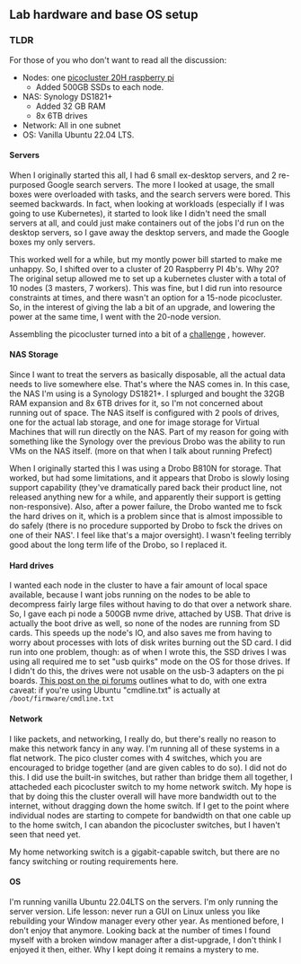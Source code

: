 ## Lab hardware and base OS setup

### TLDR

For those of you who don't want to read all the discussion:
 * Nodes: one [picocluster 20H raspberry pi](https://www.picocluster.com/products/pico-20-raspberry-pi4-8gb)
   * Added 500GB SSDs to each node.
 * NAS: Synology DS1821+
   * Added 32 GB RAM
   * 8x 6TB drives
 * Network: All in one subnet
 * OS: Vanilla Ubuntu 22.04 LTS.

#### Servers

When I originally started this all, I had 6 small ex-desktop servers, and 2 re-purposed Google search servers. The 
more I looked at usage, the small boxes were overloaded with tasks, and the search servers were bored. This seemed 
backwards. In fact, when looking at workloads (especially if I was going to use Kubernetes), it started to look like
I didn't need the small servers at all, and could just make containers out of the jobs I'd run on the desktop servers,
so I gave away the desktop servers, and made the Google boxes my only servers. 

This worked well for a while, but my montly power bill started to make me unhappy. So, I shifted over to a 
cluster of 20 Raspberry PI 4b's. Why 20? The original setup allowed me to set up a kubernetes cluster with a 
total of 10 nodes (3 masters, 7 workers). This was fine, but I did run into resource constraints at times,
and there wasn't an option for a 15-node picocluster. So, in the interest of giving the lab a bit of an 
upgrade, and lowering the power at the same time, I went with the 20-node version. 

Assembling the picocluster turned into a bit of a [challenge](/lab/picocluster_20_notes.html) , however.

#### NAS Storage

Since I want to treat the servers as basically disposable, all the actual data needs to live somewhere else. 
That's where the NAS comes in. In this case, the NAS I'm using is a Synology DS1821+. I splurged and bought the
32GB RAM expansion and 8x 6TB drives for it, so I'm not concerned about running out of space. The NAS itself
is configured with 2 pools of drives, one for the actual lab storage, and one for image storage for Virtual 
Machines that will run directly on the NAS. Part of my reason for going with something like the Synology over the 
previous Drobo was the ability to run VMs on the NAS itself. (more on that when I talk about running Prefect)

When I originally started this I was using a Drobo B810N for storage. That worked, but had some limitations, and
it appears that Drobo is slowly losing support capability (they've dramatically pared back their product line, not 
released anything new for a while, and apparently their support is getting non-responsive). Also, after a power
failure, the Drobo wanted me to fsck the hard drives on it, which is a problem since that is almost 
impossible to do safely (there is no procedure supported by Drobo to fsck the drives on one of their NAS'. I 
feel like that's a major oversight). I wasn't feeling terribly good about the long term life of the Drobo, so I 
replaced it.


#### Hard drives

I wanted each node in the cluster to have a fair amount of local space available, because I want jobs running on the
nodes to be able to decompress fairly large files without having to do that over a network share. So, I gave each 
pi node a 500GB nvme drive, attached by USB. That drive is actually the boot drive as well, so none of the nodes are 
running from SD cards. This speeds up the node's IO, and also saves me from having to worry about processes with lots
of disk writes burning out the SD card. I did run into one problem, though: as of when I wrote this, the SSD drives
I was using all required me to set "usb quirks" mode on the OS for those drives. If I didn't do this, the drives were
not usable on the usb-3 adapters on the pi boards. [This post on the pi forums](https://forums.raspberrypi.com/viewtopic.php?t=245931)
outlines what to do, with one extra caveat: if you're using Ubuntu "cmdline.txt" is actually at `/boot/firmware/cmdline.txt`


#### Network

I like packets, and networking, I really do, but there's really no reason to make this network fancy in any way. 
I'm running all of these systems in a flat network. The pico cluster comes with 4 switches, which you are encouraged
to bridge together (and are given cables to do so). I did not do this. I did use the built-in switches, but rather than
bridge them all together, I attacheded each picocluster switch to my home network switch. My hope is that by doing this
the cluster overall will have more bandwidth out to the internet, without dragging down the home switch. If I get to 
the point where individual nodes are starting to compete for bandwidth on that one cable up to the home switch, I can
abandon the picocluster switches, but I haven't seen that need yet.

My home networking switch is a gigabit-capable switch, but there are no fancy switching or routing requirements here. 

#### OS

I'm running vanilla Ubuntu 22.04LTS  on the servers. I'm only running the server version. Life lesson: never 
run a GUI on Linux unless you like rebuilding your Window manager every other year. As mentioned before, I don't enjoy
that anymore. Looking back at the number of times I found myself with a broken window manager after a dist-upgrade, 
I don't think I enjoyed it then, either. Why I kept doing it remains a mystery to me.
